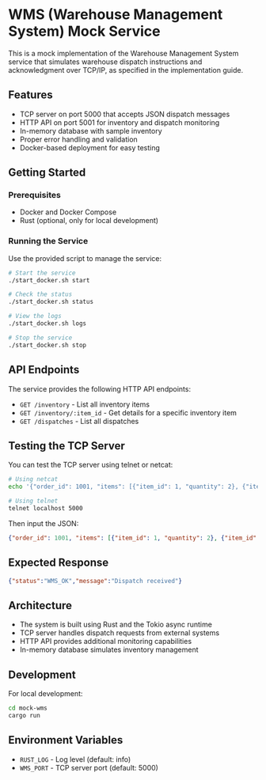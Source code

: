 # WMS (Warehouse Management System) Mock Service

This is a mock implementation of the Warehouse Management System service that simulates warehouse dispatch instructions and acknowledgment over TCP/IP, as specified in the implementation guide.

## Features

- TCP server on port 5000 that accepts JSON dispatch messages
- HTTP API on port 5001 for inventory and dispatch monitoring
- In-memory database with sample inventory
- Proper error handling and validation
- Docker-based deployment for easy testing

## Getting Started

### Prerequisites

- Docker and Docker Compose
- Rust (optional, only for local development)

### Running the Service

Use the provided script to manage the service:

```bash
# Start the service
./start_docker.sh start

# Check the status
./start_docker.sh status

# View the logs
./start_docker.sh logs

# Stop the service
./start_docker.sh stop
```

## API Endpoints

The service provides the following HTTP API endpoints:

- `GET /inventory` - List all inventory items
- `GET /inventory/:item_id` - Get details for a specific inventory item
- `GET /dispatches` - List all dispatches

## Testing the TCP Server

You can test the TCP server using telnet or netcat:

```bash
# Using netcat
echo '{"order_id": 1001, "items": [{"item_id": 1, "quantity": 2}, {"item_id": 2, "quantity": 1}]}' | nc localhost 5000

# Using telnet
telnet localhost 5000
```

Then input the JSON:
```json
{"order_id": 1001, "items": [{"item_id": 1, "quantity": 2}, {"item_id": 2, "quantity": 1}]}
```

## Expected Response

```json
{"status":"WMS_OK","message":"Dispatch received"}
```

## Architecture

- The system is built using Rust and the Tokio async runtime
- TCP server handles dispatch requests from external systems
- HTTP API provides additional monitoring capabilities
- In-memory database simulates inventory management

## Development

For local development:

```bash
cd mock-wms
cargo run
```

## Environment Variables

- `RUST_LOG` - Log level (default: info)
- `WMS_PORT` - TCP server port (default: 5000)
